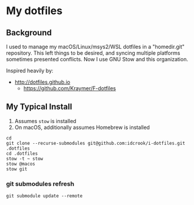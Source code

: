 # My dotfiles

## Background

I used to manage my macOS/Linux/msys2/WSL dotfiles in a "homedir.git" repository. This left things to be desired, and syncing multiple platforms sometimes presented conflicts. Now I use GNU Stow and this organization.

Inspired heavily by:

- http://dotfiles.github.io
  - https://github.com/Kraymer/F-dotfiles


## My Typical Install

1. Assumes `stow` is installed
2. On macOS, additionally assumes Homebrew is installed


```shell
cd
git clone --recurse-submodules git@github.com:idcrook/i-dotfiles.git .dotfiles
cd .dotfiles
stow -t ~ stow
stow @macos
stow git
```

### git submodules refresh


```
git submodule update --remote
```
